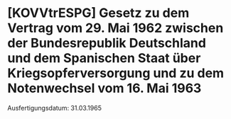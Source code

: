 # [KOVVtrESPG] Gesetz zu dem Vertrag vom 29. Mai 1962 zwischen der Bundesrepublik Deutschland und dem Spanischen Staat über Kriegsopferversorgung und zu dem Notenwechsel vom 16. Mai 1963

Ausfertigungsdatum: 31.03.1965

 
